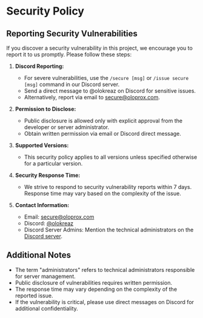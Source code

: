 # Security Policy

## Reporting Security Vulnerabilities

If you discover a security vulnerability in this project, we encourage you to report it to us promptly. Please follow these steps:

1. **Discord Reporting:**
   - For severe vulnerabilities, use the `/secure [msg]` or `/issue secure [msg]` command in our Discord server.
   - Send a direct message to @olokreaz on Discord for sensitive issues.
   - Alternatively, report via email to secure@oloprox.com.

2. **Permission to Disclose:**
   - Public disclosure is allowed only with explicit approval from the developer or server administrator.
   - Obtain written permission via email or Discord direct message.

3. **Supported Versions:**
   - This security policy applies to all versions unless specified otherwise for a particular version.

4. **Security Response Time:**
   - We strive to respond to security vulnerability reports within 7 days. Response time may vary based on the complexity of the issue.

5. **Contact Information:**
   - Email: secure@oloprox.com
   - Discord: [@olokreaz](https://discord.com/users/414711530899374090)
   - Discord Server Admins: Mention the technical administrators on the [Discord server](https://discord.gg/EtBzyNDpGq).

## Additional Notes

- The term "administrators" refers to technical administrators responsible for server management.
- Public disclosure of vulnerabilities requires written permission.
- The response time may vary depending on the complexity of the reported issue.
- If the vulnerability is critical, please use direct messages on Discord for additional confidentiality.
